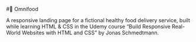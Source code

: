 #🍴 Omnifood

A responsive landing page for a fictional healthy food delivery service, built while learning HTML & CSS in the Udemy course “Build Responsive Real-World Websites with HTML and CSS” by Jonas Schmedtmann.
